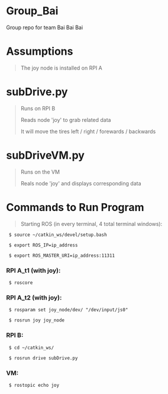 # Group_Bai

Group repo for team Bai Bai Bai

# Assumptions

> The joy node is installed on RPI A

# subDrive.py

> Runs on RPI B
>
> Reads node 'joy' to grab related data
>
> It will move the tires left / right / forewards / backwards

# subDriveVM.py

> Runs on the VM
>
> Reals node 'joy' and displays corresponding data

# Commands to Run Program
> Starting ROS (in every terminal, 4 total terminal windows):

     $ source ~/catkin_ws/devel/setup.bash
     
     $ export ROS_IP=ip_address
     
     $ export ROS_MASTER_URI=ip_address:11311
     

### RPI A_t1 (with joy):

     $ roscore
     
### RPI A_t2 (with joy):

     $ rosparam set joy_node/dev/ "/dev/input/js0"
     
     $ rosrun joy joy_node
     
### RPI B:
     $ cd ~/catkin_ws/
     
     $ rosrun drive subDrive.py
     
### VM:

     $ rostopic echo joy


